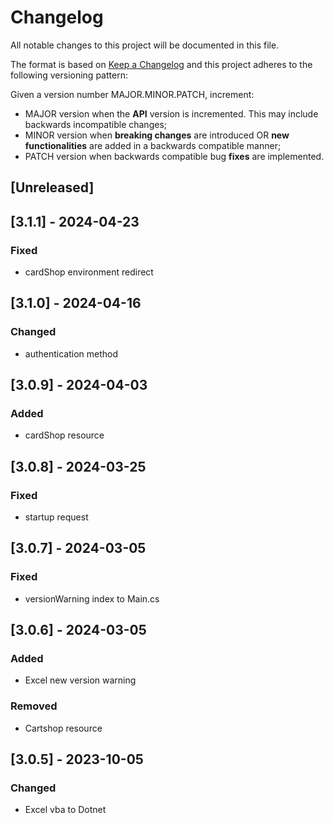 # Changelog

All notable changes to this project will be documented in this file.

The format is based on [Keep a Changelog](https://keepachangelog.com/en/1.0.0/)
and this project adheres to the following versioning pattern:

Given a version number MAJOR.MINOR.PATCH, increment:

- MAJOR version when the **API** version is incremented. This may include backwards incompatible changes;
- MINOR version when **breaking changes** are introduced OR **new functionalities** are added in a backwards compatible manner;
- PATCH version when backwards compatible bug **fixes** are implemented.

## [Unreleased]

## [3.1.1] - 2024-04-23
### Fixed
- cardShop environment redirect

## [3.1.0] - 2024-04-16
### Changed
- authentication method

## [3.0.9] - 2024-04-03
### Added
- cardShop resource

## [3.0.8] - 2024-03-25
### Fixed
- startup request

## [3.0.7] - 2024-03-05
### Fixed
- versionWarning index to Main.cs

## [3.0.6] - 2024-03-05
### Added
- Excel new version warning

### Removed
- Cartshop resource

## [3.0.5] - 2023-10-05
### Changed
- Excel vba to Dotnet